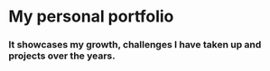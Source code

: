 # My personal portfolio
### It showcases my growth, challenges I have taken up and projects over the years.
